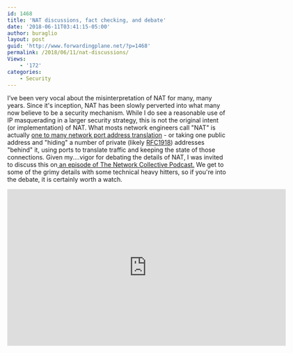 ```yaml
---
id: 1468
title: 'NAT discussions, fact checking, and debate'
date: '2018-06-11T03:41:15-05:00'
author: buraglio
layout: post
guid: 'http://www.forwardingplane.net/?p=1468'
permalink: /2018/06/11/nat-discussions/
Views:
    - '172'
categories:
    - Security
---
```


I’ve been very vocal about the misinterpretation of NAT for many, many years. Since it's inception, NAT has been slowly perverted into what many now believe to be a security mechanism. While I do see a reasonable use of IP masquerading in a larger security strategy, this is not the original intent (or implementation) of NAT. What mosts network engineers call "NAT" is actually <a href="https://www.tldp.org/HOWTO/IP-Masquerade-HOWTO/ipmasq-background2.1.html">one to many network port address translation</a> - or taking one public address and "hiding" a number of private (likely <a href="https://tools.ietf.org/html/rfc1918">RFC1918</a>) addresses "behind" it, using ports to translate traffic and keeping the state of those connections. Given my....vigor for debating the details of NAT, I was invited to discuss this on<a href="https://thenetworkcollective.com/2018/05/ep28-for-the-love-of-nat/"> an episode of The Network Collective Podcast.</a> We get to some of the grimy details with some technical heavy hitters, so if you're into the debate, it is certainly worth a watch.
<iframe src="https://player.vimeo.com/video/272381393" width="640" height="360" frameborder="0" allowfullscreen="allowfullscreen"></iframe>